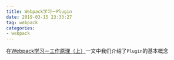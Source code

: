 ```yaml
---
title: Webpack学习－Plugin
date: 2019-03-15 23:33:27
tag: webpack
categories:
- webpack
---
```

在[Webpack学习－工作原理（上）](http://wushaobin.top/2019/02/12/webpackPrinciple/)一文中我们介绍了`Plugin`的基本概念